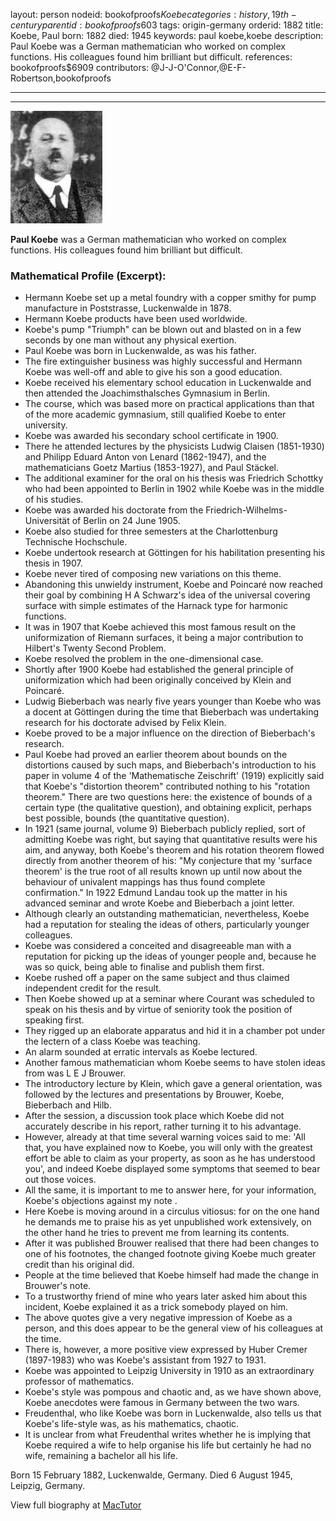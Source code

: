 layout: person
nodeid: bookofproofs$Koebe
categories: history,19th-century
parentid: bookofproofs$603
tags: origin-germany
orderid: 1882
title: Koebe, Paul
born: 1882
died: 1945
keywords: paul koebe,koebe
description: Paul Koebe was a German mathematician who worked on complex functions. His colleagues found him brilliant but difficult.
references: bookofproofs$6909
contributors: @J-J-O'Connor,@E-F-Robertson,bookofproofs

---



---

![Koebe.jpg](https://github.com/bookofproofs/bookofproofs.github.io/blob/main/_sources/_assets/images/portraits/Koebe.jpg?raw=true)

**Paul Koebe** was a German mathematician who worked on complex functions. His colleagues found him brilliant but difficult.

### Mathematical Profile (Excerpt):
* Hermann Koebe set up a metal foundry with a copper smithy for pump manufacture in Poststrasse, Luckenwalde in 1878.
* Hermann Koebe products have been used worldwide.
* Koebe's pump "Triumph" can be blown out and blasted on in a few seconds by one man without any physical exertion.
* Paul Koebe was born in Luckenwalde, as was his father.
* The fire extinguisher business was highly successful and Hermann Koebe was well-off and able to give his son a good education.
* Koebe received his elementary school education in Luckenwalde and then attended the Joachimsthalsches Gymnasium in Berlin.
* The course, which was based more on practical applications than that of the more academic gymnasium, still qualified Koebe to enter university.
* Koebe was awarded his secondary school certificate in 1900.
* There he attended lectures by the physicists Ludwig Claisen (1851-1930) and Philipp Eduard Anton von Lenard (1862-1947), and the mathematicians Goetz Martius (1853-1927), and Paul Stäckel.
* The additional examiner for the oral on his thesis was Friedrich Schottky who had been appointed to Berlin in 1902 while Koebe was in the middle of his studies.
* Koebe was awarded his doctorate from the Friedrich-Wilhelms-Universität of Berlin on 24 June 1905.
* Koebe also studied for three semesters at the Charlottenburg Technische Hochschule.
* Koebe undertook research at Göttingen for his habilitation presenting his thesis in 1907.
* Koebe never tired of composing new variations on this theme.
* Abandoning this unwieldy instrument, Koebe and Poincaré now reached their goal by combining H A Schwarz's idea of the universal covering surface with simple estimates of the Harnack type for harmonic functions.
* It was in 1907 that Koebe achieved this most famous result on the uniformization of Riemann surfaces, it being a major contribution to Hilbert's Twenty Second Problem.
* Koebe resolved the problem in the one-dimensional case.
* Shortly after 1900 Koebe had established the general principle of uniformization which had been originally conceived by Klein and Poincaré.
* Ludwig Bieberbach was nearly five years younger than Koebe who was a docent at Göttingen during the time that Bieberbach was undertaking research for his doctorate advised by Felix Klein.
* Koebe proved to be a major influence on the direction of Bieberbach's research.
* Paul Koebe had proved an earlier theorem about bounds on the distortions caused by such maps, and Bieberbach's introduction to his paper in volume 4 of the 'Mathematische Zeischrift' (1919) explicitly said that Koebe's "distortion theorem" contributed nothing to his "rotation theorem." There are two questions here: the existence of bounds of a certain type (the qualitative question), and obtaining explicit, perhaps best possible, bounds (the quantitative question).
* In 1921 (same journal, volume 9) Bieberbach publicly replied, sort of admitting Koebe was right, but saying that quantitative results were his aim, and anyway, both Koebe's theorem and his rotation theorem flowed directly from another theorem of his: "My conjecture that my 'surface theorem' is the true root of all results known up until now about the behaviour of univalent mappings has thus found complete confirmation." In 1922 Edmund Landau took up the matter in his advanced seminar and wrote Koebe and Bieberbach a joint letter.
* Although clearly an outstanding mathematician, nevertheless, Koebe had a reputation for stealing the ideas of others, particularly younger colleagues.
* Koebe was considered a conceited and disagreeable man with a reputation for picking up the ideas of younger people and, because he was so quick, being able to finalise and publish them first.
* Koebe rushed off a paper on the same subject and thus claimed independent credit for the result.
* Then Koebe showed up at a seminar where Courant was scheduled to speak on his thesis and by virtue of seniority took the position of speaking first.
* They rigged up an elaborate apparatus and hid it in a chamber pot under the lectern of a class Koebe was teaching.
* An alarm sounded at erratic intervals as Koebe lectured.
* Another famous mathematician whom Koebe seems to have stolen ideas from was L E J Brouwer.
* The introductory lecture by Klein, which gave a general orientation, was followed by the lectures and presentations by Brouwer, Koebe, Bieberbach and Hilb.
* After the session, a discussion took place which Koebe did not accurately describe in his report, rather turning it to his advantage.
* However, already at that time several warning voices said to me: 'All that, you have explained now to Koebe, you will only with the greatest effort be able to claim as your property, as soon as he has understood you', and indeed Koebe displayed some symptoms that seemed to bear out those voices.
* All the same, it is important to me to answer here, for your information, Koebe's objections against my note .
* Here Koebe is moving around in a circulus vitiosus: for on the one hand he demands me to praise his as yet unpublished work extensively, on the other hand he tries to prevent me from learning its contents.
* After it was published Brouwer realised that there had been changes to one of his footnotes, the changed footnote giving Koebe much greater credit than his original did.
* People at the time believed that Koebe himself had made the change in Brouwer's note.
* To a trustworthy friend of mine who years later asked him about this incident, Koebe explained it as a trick somebody played on him.
* The above quotes give a very negative impression of Koebe as a person, and this does appear to be the general view of his colleagues at the time.
* There is, however, a more positive view expressed by Huber Cremer (1897-1983) who was Koebe's assistant from 1927 to 1931.
* Koebe was appointed to Leipzig University in 1910 as an extraordinary professor of mathematics.
* Koebe's style was pompous and chaotic and, as we have shown above, Koebe anecdotes were famous in Germany between the two wars.
* Freudenthal, who like Koebe was born in Luckenwalde, also tells us that Koebe's life-style was, as his mathematics, chaotic.
* It is unclear from what Freudenthal writes whether he is implying that Koebe required a wife to help organise his life but certainly he had no wife, remaining a bachelor all his life.

Born 15 February 1882, Luckenwalde, Germany. Died 6 August 1945, Leipzig, Germany.

View full biography at [MacTutor](https://mathshistory.st-andrews.ac.uk/Biographies/Koebe/)
